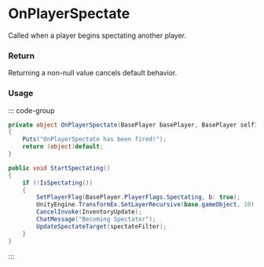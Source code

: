# OnPlayerSpectate
<Badge type="info" text="Player"/><Badge type="danger" text="Carbon Compatible"/><Badge type="warning" text="Oxide Compatible"/>
Called when a player begins spectating another player.

### Return
Returning a non-null value cancels default behavior.

### Usage
::: code-group
```csharp [Example]
private object OnPlayerSpectate(BasePlayer basePlayer, BasePlayer self1)
{
	Puts("OnPlayerSpectate has been fired!");
	return (object)default;
}
```
```csharp [Source — Assembly-CSharp @ BasePlayer]
public void StartSpectating()
{
	if (!IsSpectating())
	{
		SetPlayerFlag(BasePlayer.PlayerFlags.Spectating, b: true);
		UnityEngine.TransformEx.SetLayerRecursive(base.gameObject, 10);
		CancelInvoke(InventoryUpdate);
		ChatMessage("Becoming Spectator");
		UpdateSpectateTarget(spectateFilter);
	}
}

```
:::
